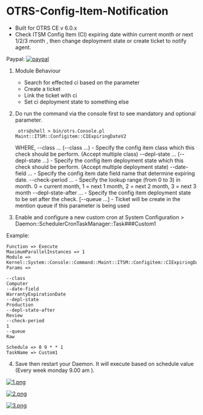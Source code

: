 # OTRS-Config-Item-Notification  
- Built for OTRS CE v 6.0.x  
- Check ITSM Config Item (CI) expiring date within current month or next 1/2/3 month , then change deployment state or create ticket to notify agent.  

Paypal: [![paypal](https://www.paypalobjects.com/en_US/i/btn/btn_donateCC_LG.gif)](https://paypal.me/MohdAzfar?locale.x=en_US)   
  
1. Module Behaviour
	
	- Search for effected ci based on the parameter
	- Create a ticket
	- Link the ticket with ci
	- Set ci deployment state to something else
	
  	
2. Do run the command via the console first to see mandatory and optional parameter. 

		otrs@shell > bin/otrs.Console.pl Maint::ITSM::Configitem::CIExpiringDateV2

	WHERE,
	--class ... (--class ...)      - Specify the config item class which this check should be perform. (Accept multiple class)
	--depl-state ... (--depl-state ...) - Specify the config item deployment state which this check should be perform. (Accept multiple deployment state)
	--date-field ...               - Specify the config item date field name that determine expiring date.
	--check-period ...             - Specify the lookup range (from 0 to 3) in month. 0 = current month, 1 = next 1 month, 2 = next 2 month, 3 = next 3 month
	--depl-state-after ...         - Specify the config item deployment state to be set after the check.
	[--queue ...]                  - Ticket will be create in the mention queue if this parameter is being used

	
    	
3. Enable and configure a new custom cron at System Configuration > Daemon::SchedulerCronTaskManager::Task###Custom1

Example:

	Function => Execute  
	MaximumParallelInstances => 1  
	Module => Kernel::System::Console::Command::Maint::ITSM::Configitem::CIExpiringDateV2  
	Params => 
	
	--class
	Computer						
	--date-field
	WarrantyExpirationDate
	--depl-state 
	Production					
	--depl-state-after 
	Review				
	--check-period 
	1						
	--queue 
	Raw				
			
	Schedule => 0 9 * * 1  
	TaskName => Custom1

4. Save then restart your Daemon. It will execute based on schedule value (Every week monday 9.00 am ).  

[![1.png](https://i.postimg.cc/ydxBrBzZ/1.png)](https://postimg.cc/yJMwkMx1)

[![2.png](https://i.postimg.cc/G9wC2yTF/2.png)](https://postimg.cc/FkZqC1Zz)

[![3.png](https://i.postimg.cc/xdTcYw20/3.png)](https://postimg.cc/YvZpzy0V)

